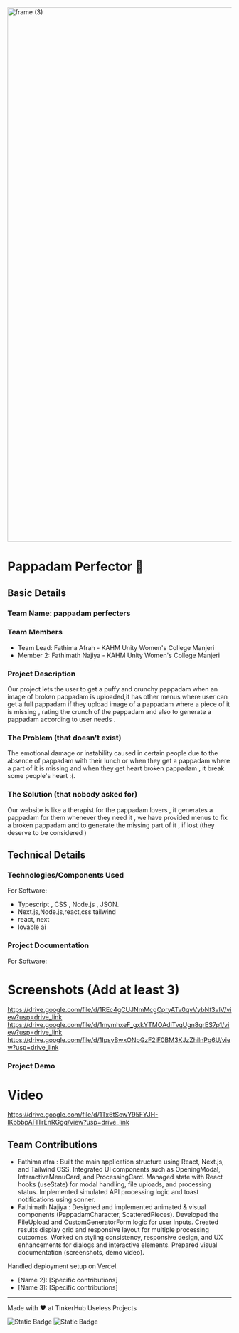 
<img width="3188" height="1202" alt="frame (3)" src="https://github.com/user-attachments/assets/517ad8e9-ad22-457d-9538-a9e62d137cd7" />


# Pappadam Perfector  🎯


## Basic Details
### Team Name: pappadam perfecters


### Team Members
- Team Lead: Fathima Afrah - KAHM Unity Women's College Manjeri
- Member 2: Fathimath Najiya  - KAHM Unity Women's College Manjeri


### Project Description
Our project lets the user to get a  puffy and  crunchy pappadam when an image  of broken pappadam is uploaded,it has other menus where user can get a full pappadam if they upload image of a pappadam where a piece of it is missing , rating the crunch of the pappadam and also to generate a pappadam according to user needs .

### The Problem (that doesn't exist)
The emotional damage or instability caused in certain people due to the absence of pappadam with their lunch or when they get a pappadam where a part of it is missing and when they get heart broken pappadam , it break some people's heart :(.

### The Solution (that nobody asked for)
Our website is like a therapist for the pappadam lovers , it generates a pappadam for them whenever they need it , we have provided menus to fix a broken pappadam and to generate the missing part of it , if lost (they deserve to be considered )

## Technical Details
### Technologies/Components Used
For Software:
- Typescript , CSS , Node.js , JSON.
- Next.js,Node.js,react,css tailwind
- react, next
- lovable ai


### Project Documentation
For Software:

# Screenshots (Add at least 3)
https://drive.google.com/file/d/1REc4gCUJNmMcgCpryATv0qvVybNt3vlV/view?usp=drive_link
https://drive.google.com/file/d/1mymhxeF_gxkYTMOAdiTvqUgn8qrES7p1/view?usp=drive_link
https://drive.google.com/file/d/1IpsyBwxONpGzF2iF0BM3KJzZhilnPg6U/view?usp=drive_link






### Project Demo
# Video
https://drive.google.com/file/d/1Tx6tSowY95FYJH-lKbbbpAFlTrEnRGgq/view?usp=drive_link

## Team Contributions
- Fathima afra : Built the main application structure using React, Next.js, and Tailwind CSS.
Integrated UI components such as OpeningModal, InteractiveMenuCard, and ProcessingCard.
Managed state with React hooks (useState) for modal handling, file uploads, and processing status.
Implemented simulated API processing logic and toast notifications using sonner.
- Fathimath Najiya : Designed and implemented animated & visual components (PappadamCharacter, ScatteredPieces).
Developed the FileUpload and CustomGeneratorForm logic for user inputs.
Created results display grid and responsive layout for multiple processing outcomes.
Worked on styling consistency, responsive design, and UX enhancements for dialogs and interactive elements.
Prepared visual documentation (screenshots, demo video).

Handled deployment setup on Vercel.
- [Name 2]: [Specific contributions]
- [Name 3]: [Specific contributions]

---
Made with ❤️ at TinkerHub Useless Projects 

![Static Badge](https://img.shields.io/badge/TinkerHub-24?color=%23000000&link=https%3A%2F%2Fwww.tinkerhub.org%2F)
![Static Badge](https://img.shields.io/badge/UselessProjects--25-25?link=https%3A%2F%2Fwww.tinkerhub.org%2Fevents%2FQ2Q1TQKX6Q%2FUseless%2520Projects)

